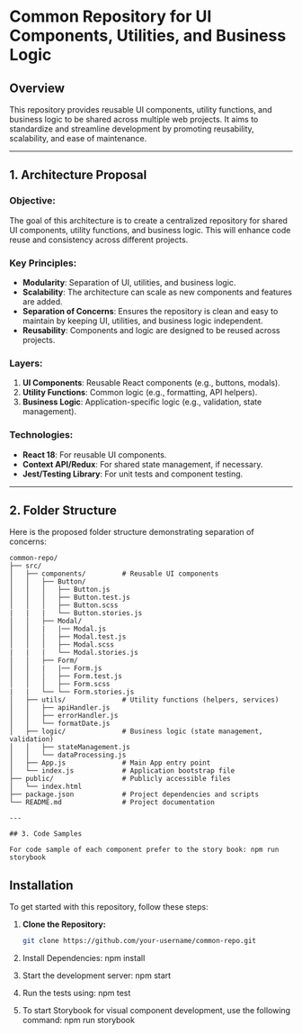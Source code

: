 # Common Repository for UI Components, Utilities, and Business Logic

## Overview

This repository provides reusable UI components, utility functions, and business logic to be shared across multiple web projects. It aims to standardize and streamline development by promoting reusability, scalability, and ease of maintenance.

---

## 1. Architecture Proposal

### Objective:

The goal of this architecture is to create a centralized repository for shared UI components, utility functions, and business logic. This will enhance code reuse and consistency across different projects.

### Key Principles:

- **Modularity**: Separation of UI, utilities, and business logic.
- **Scalability**: The architecture can scale as new components and features are added.
- **Separation of Concerns**: Ensures the repository is clean and easy to maintain by keeping UI, utilities, and business logic independent.
- **Reusability**: Components and logic are designed to be reused across projects.

### Layers:

1. **UI Components**: Reusable React components (e.g., buttons, modals).
2. **Utility Functions**: Common logic (e.g., formatting, API helpers).
3. **Business Logic**: Application-specific logic (e.g., validation, state management).

### Technologies:

- **React 18**: For reusable UI components.
- **Context API/Redux**: For shared state management, if necessary.
- **Jest/Testing Library**: For unit tests and component testing.

---

## 2. Folder Structure

Here is the proposed folder structure demonstrating separation of concerns:

```plaintext
common-repo/
├── src/
│   ├── components/         # Reusable UI components
│   │   ├── Button/
│   │   │   ├── Button.js
│   │   │   ├── Button.test.js
│   │   │   ├── Button.scss
|   |   |   └── Button.stories.js
│   │   ├── Modal/
│   │   |   |── Modal.js
│   │   │   ├── Modal.test.js
│   │   │   ├── Modal.scss
|   |   |   └── Modal.stories.js
│   │   ├── Form/
│   │   |   |── Form.js
│   │   │   ├── Form.test.js
│   │   │   ├── Form.scss
|   |   └── └── Form.stories.js
│   ├── utils/              # Utility functions (helpers, services)
│   │   ├── apiHandler.js
│   │   ├── errorHandler.js
│   │   └── formatDate.js
│   ├── logic/              # Business logic (state management, validation)
│   │   ├── stateManagement.js
│   │   └── dataProcessing.js
│   ├── App.js              # Main App entry point
│   └── index.js            # Application bootstrap file
├── public/                 # Publicly accessible files
│   └── index.html
├── package.json            # Project dependencies and scripts
└── README.md               # Project documentation

---

## 3. Code Samples

For code sample of each component prefer to the story book: npm run storybook
```

## Installation

To get started with this repository, follow these steps:

1. **Clone the Repository:**

   ```bash
   git clone https://github.com/your-username/common-repo.git

   ```

2. Install Dependencies:
   npm install

3. Start the development server:
   npm start

4. Run the tests using:
   npm test

5. To start Storybook for visual component development, use the following command:
   npm run storybook
